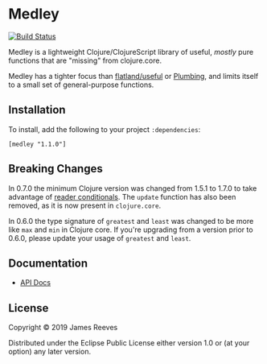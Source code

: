 # Medley

[![Build Status](https://travis-ci.org/weavejester/medley.svg?branch=master)](https://travis-ci.org/weavejester/medley)

Medley is a lightweight Clojure/ClojureScript library of useful,
*mostly* pure functions that are "missing" from clojure.core.

Medley has a tighter focus than [flatland/useful][] or [Plumbing][],
and limits itself to a small set of general-purpose functions.

[flatland/useful]: https://github.com/flatland/useful
[plumbing]:        https://github.com/plumatic/plumbing

## Installation

To install, add the following to your project `:dependencies`:

    [medley "1.1.0"]

## Breaking Changes

In 0.7.0 the minimum Clojure version was changed from 1.5.1 to 1.7.0
to take advantage of [reader conditionals][]. The `update` function
has also been removed, as it is now present in `clojure.core`.

In 0.6.0 the type signature of `greatest` and `least` was changed to
be more like `max` and `min` in Clojure core. If you're upgrading from
a version prior to 0.6.0, please update your usage of `greatest` and
`least`.

[reader conditionals]: http://dev.clojure.org/display/design/Reader+Conditionals

## Documentation

* [API Docs](http://weavejester.github.io/medley/medley.core.html)

## License

Copyright © 2019 James Reeves

Distributed under the Eclipse Public License either version 1.0 or (at
your option) any later version.
